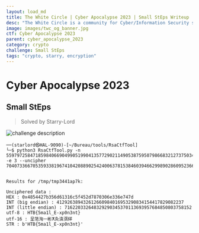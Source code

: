 ```yaml
---
layout: load_md
title: The White Circle | Cyber Apocalypse 2023 | Small StEps Writeup
desc: "The White Circle is a community for Cyber/Information Security students, enthusiasts and professionals. You can discuss anything related to Security, share your knowledge with others, get help when you need it and proceed further in your journey with amazing people from all over the world."
image: images/twc_og_banner.jpg
ctf: Cyber Apocalypse 2023
parent: cyber_apocalypse_2023
category: crypto
challenge: Small StEps
tags: "crypto, starry, encryption"
---
```


<h1 class="heading card-title white-text">Cyber Apocalypse 2023</h1>

## Small StEps
> Solved by Starry-Lord 


![challenge description](https://paper-attachments.dropboxusercontent.com/s_79E00D07E4DEC37B8D578FB2859311AD52232A853C026AF85C58F0A942AC33F2_1679589191167_small_steps.png)



    ──(starlord㉿HAL-9090)-[~/Bureau/tools/RsaCtfTool]
    └─$ python3 RsaCtfTool.py -n 5597972584718598406690499051990413577290211490538759507986683212737503437232726430145509927989660577399319692954532703407466611677039848415663500281956971 -e 3 --uncipher 70407336670535933819674104208890254240063781538460394662998902860952366439176467447947737680952277637330523818962104685553250402512989897886053


    Results for /tmp/tmp3441ap7k:
    
    Unciphered data :
    HEX : 0x4854427b356d61316c5f452d7870306e336e747d
    INT (big endian) : 412926389432612660984016953290834154417829082237
    INT (little endian) : 716220332648329290345370113693957684850803758152
    utf-8 : HTB{5ma1l_E-xp0n3nt}
    utf-16 : 呈筂洵ㅡ彬ⵅ灸渰渳絴
    STR : b'HTB{5ma1l_E-xp0n3nt}'
    

